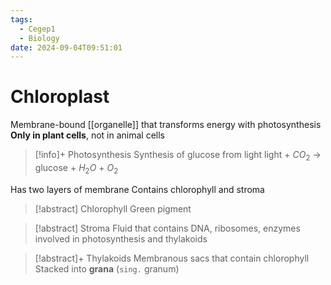 ```yaml
---
tags:
  - Cegep1
  - Biology
date: 2024-09-04T09:51:01
---
```


# Chloroplast

Membrane-bound [[organelle]] that transforms energy with photosynthesis
**Only in plant cells**, not in animal cells

> [!info]+ Photosynthesis
> Synthesis of glucose from light
> light + $CO_2$ -> glucose + $H_2O$ + $O_2$

Has two layers of membrane
Contains chlorophyll and stroma

> [!abstract] Chlorophyll
> Green pigment

> [!abstract] Stroma
> Fluid that contains DNA, ribosomes, enzymes involved in photosynthesis and thylakoids

> [!abstract]+ Thylakoids
> Membranous sacs that contain chlorophyll
> Stacked into **grana** (`sing.` granum)
